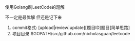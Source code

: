 使用Golang刷LeetCode的题解  

不一定是最优解 但还是记下来  

1. commit格式: \[upload|review|update\]\[题目ID\]题目\[简单思路\]
2. 项目目录 $GOPATH/src/github.com/nicholasguan/leetcode